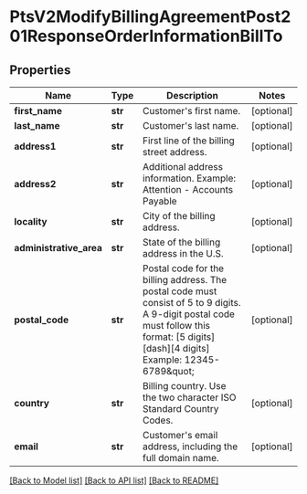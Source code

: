 # PtsV2ModifyBillingAgreementPost201ResponseOrderInformationBillTo

## Properties
Name | Type | Description | Notes
------------ | ------------- | ------------- | -------------
**first_name** | **str** | Customer&#39;s first name.  | [optional] 
**last_name** | **str** | Customer&#39;s last name.  | [optional] 
**address1** | **str** | First line of the billing street address.  | [optional] 
**address2** | **str** | Additional address information. Example: Attention - Accounts Payable  | [optional] 
**locality** | **str** | City of the billing address.  | [optional] 
**administrative_area** | **str** | State of the billing address in the U.S.  | [optional] 
**postal_code** | **str** | Postal code for the billing address. The postal code must consist of 5 to 9 digits. A 9-digit postal code must follow this format: [5 digits][dash][4 digits]  Example: 12345-6789\&quot;  | [optional] 
**country** | **str** | Billing country. Use the two character ISO Standard Country Codes.  | [optional] 
**email** | **str** | Customer&#39;s email address, including the full domain name.  | [optional] 

[[Back to Model list]](../README.md#documentation-for-models) [[Back to API list]](../README.md#documentation-for-api-endpoints) [[Back to README]](../README.md)


